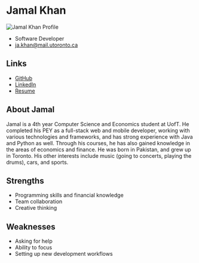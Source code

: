 # Jamal Khan

![Jamal Khan Profile](https://www.gtplanet.net/wp-content/uploads/2018/10/Jamal-GTP.jpg)

- Software Developer
- ja.khan@mail.utoronto.ca

## Links

- [GitHub](https://github.com/jamal-k)
- [LinkedIn](https://www.linkedin.com/in/jamal-khan-251971ab/)
- [Resume](https://drive.google.com/file/d/1ID92VTWWdDGMFLapQ2h783DeSjfK8GIy/view?usp=sharing)

## About Jamal

Jamal is a 4th year Computer Science and Economics student at UofT. He completed his PEY as a full-stack web and mobile developer, working with various technologies and frameworks, and has strong experience with Java and Python as well. Through his courses, he has also gained knowledge in the areas of economics and finance. He was born in Pakistan, and grew up in Toronto. His other interests include music (going to concerts, playing the drums), cars, and sports.

## Strengths

- Programming skills and financial knowledge
- Team collaboration
- Creative thinking

## Weaknesses

- Asking for help
- Ability to focus
- Setting up new development workflows
